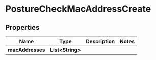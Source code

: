 

# PostureCheckMacAddressCreate


## Properties

| Name | Type | Description | Notes |
|------------ | ------------- | ------------- | -------------|
|**macAddresses** | **List&lt;String&gt;** |  |  |



